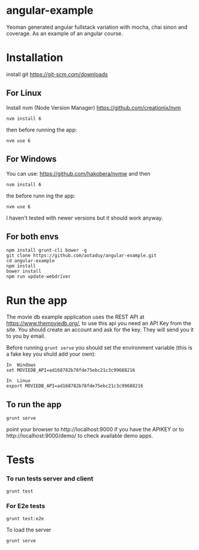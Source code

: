 # angular-example
Yeoman generated angular fullstack variation with mocha, chai sinon and coverage.
As an example of an angular course.

# Installation
install git https://git-scm.com/downloads

## For Linux
Install nvm (Node Version Manager)
https://github.com/creationix/nvm

````
nvm install 6
````
then before running the app:
````
nvm use 6
````

## For Windows
You can use:
https://github.com/hakobera/nvmw
and then
````
nvm install 6
````
the before runn ing the app:
````
nvm use 6
````


I haven't tested with newer versions but it should work anyway.

## For both envs
````
npm install grunt-cli bower -g
git clone https://github.com/aotaduy/angular-example.git
cd angular-example
npm install
bower install
npm run update-webdriver
````

# Run the app

The movie db example application uses the REST API at https://www.themoviedb.org/, to use this api you need an API Key from the site. You should create an account and ask for the key. They will send you it to you by email.

Before running ``grunt serve`` you should set the environment variable (this is a fake key you shuld add your own):
````
In  Windows
set MOVIEDB_API=ad168782b78fde75ebc21c3c99688216
````
````
In  Linux
export MOVIEDB_API=ad168782b78fde75ebc21c3c99688216
````
## To run the app
````
grunt serve
````
point your browser to http://localhost:9000  if you have the APIKEY
or to  http://localhost:9000/demo/ to check available demo apps.

# Tests
### To run tests server and client
````
grunt test
````

### For E2e tests
````
grunt test:e2e
````

To load the server
````
grunt serve
````
